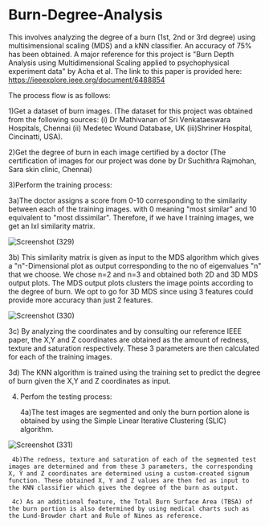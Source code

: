 # Burn-Degree-Analysis
This involves analyzing the degree of a burn (1st, 2nd or 3rd degree) using multisimensional scaling (MDS) and a kNN classifier. An accuracy of 75% has been obtained. A major reference for this project is "Burn Depth Analysis using Multidimensional Scaling applied to psychophysical experiment data" by Acha et al. The link to this paper is provided here: https://ieeexplore.ieee.org/document/6488854

The process flow is as follows:

1)Get a dataset of burn images. (The dataset for this project was obtained from the following sources: (i) Dr Mathivanan of Sri Venkataeswara Hospitals, Chennai  (ii) Medetec Wound Database, UK  (iii)Shriner Hospital, Cincinatti, USA).

2)Get the degree of burn in each image certified by a doctor (The certification of images for our project was done by Dr Suchithra Rajmohan, Sara skin clinic, Chennai)

3)Perform the training process:
  
   3a)The doctor assigns a score from 0-10 corresponding to the similarity between each of the training images. with 0 meaning "most similar" and 10     equivalent to "most dissimilar". Therefore, if we have I training images, we get an IxI similarity matrix.
    
  ![Screenshot (329)](https://user-images.githubusercontent.com/70104287/135692580-ed8698a7-827f-440a-b563-d955e8376d30.png)

   3b) This similarity matrix is given as input to the MDS algorithm which gives a "n"-Dimensional plot as output corresponding to the no of eigenvalues "n" that we choose. We chose n=2 and n=3 and obtained both 2D and 3D MDS output plots. The MDS output plots clusters the image points according to the degree of burn. We opt to go for 3D MDS since using 3 features could provide more accuracy than just 2 features.

![Screenshot (330)](https://user-images.githubusercontent.com/70104287/135692708-4ca7cba0-7b9d-4901-9920-89fa488ee261.png)
    
  
   3c) By analyzing the coordinates and by consulting our reference IEEE paper, the X,Y and Z coordinates are obtained as the amount of redness, texture and saturation respectively. These 3 parameters are then calculated for each of the training images.
  
   3d) The KNN algorithm is trained using the training set to predict the degree of burn given the X,Y and Z coordinates as input.


4) Perfom the testing process:
  
     4a)The test images are segmented and only the burn portion alone is obtained by using the Simple Linear Iterative Clustering (SLIC) algorithm.
      
  ![Screenshot (331)](https://user-images.githubusercontent.com/70104287/135692857-68656d82-0055-41bf-85fa-538f1b201e61.png)

     4b)The redness, texture and saturation of each of the segmented test images are determined and from these 3 parameters, the corresponding X, Y and Z coordinates are determined using a custom-created signum function. These obtained X, Y and Z values are then fed as input to the KNN classifier which gives the degree of the burn as output.
      
     4c) As an additional feature, the Total Burn Surface Area (TBSA) of the burn portion is also determined by using medical charts such as the Lund-Browder chart and Rule of Nines as reference.
  
